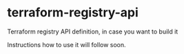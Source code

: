 # terraform-registry-api
Terraform registry API definition, in case you want to build it

Instructions how to use it will follow soon.

